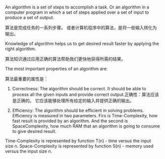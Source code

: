 An algorithm is a set of steps to accomplish a task. Or an algorithm in a computer program in which a set of steps applied over a set of input to produce a set of output.

算法是完成任务的一系列步骤。 或者计算机程序中的算法，是将一些输入转化为输出。

Knowledge of algorithm helps us to get desired result faster by applying the right algorithm.

算法知识通过应用正确的算法帮助我们更快地获得所需的结果。

The most important properties of an algorithm are:

算法最重要的属性是：

1. Correctness: The algorithm should be correct. It should be able to process all the given inputs and provide correct output.正确性：算法应该是正确的。 它应该能够处理所有给定的输入并提供正确的输出。

2. Efficiency: The algorithm should be efficient in solving problems. Efficiency is measured in two parameters. Firs is Time-Complexity, how fast result is provided by an algorithm. And the second is SpaceComplexity, how much RAM that an algorithm is going to consume to give desired result.

Time-Complexity is represented by function T(n) - time versus the input size n. Space-Complexity is represented by function S(n) - memory used versus the input size n.
